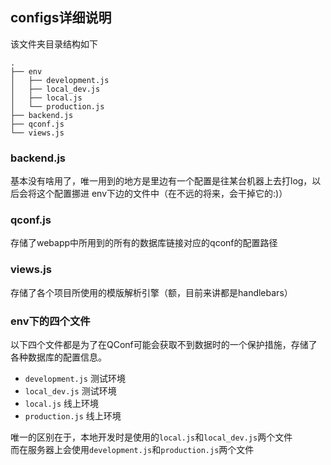 ## configs详细说明

该文件夹目录结构如下
```
.
├── env
│   ├── development.js
│   ├── local_dev.js
│   ├── local.js
│   └── production.js
├── backend.js
├── qconf.js
└── views.js
```

### backend.js

基本没有啥用了，唯一用到的地方是里边有一个配置是往某台机器上去打log，以后会将这个配置挪进 env下边的文件中（在不远的将来，会干掉它的:)）

### qconf.js

存储了webapp中所用到的所有的数据库链接对应的qconf的配置路径

### views.js

存储了各个项目所使用的模版解析引擎（额，目前来讲都是handlebars）

### env下的四个文件
以下四个文件都是为了在QConf可能会获取不到数据时的一个保护措施，存储了各种数据库的配置信息。

* ```development.js``` 测试环境
* ```local_dev.js``` 测试环境
* ```local.js``` 线上环境
* ```production.js``` 线上环境

唯一的区别在于，本地开发时是使用的```local.js```和```local_dev.js```两个文件  
而在服务器上会使用```development.js```和```production.js```两个文件
